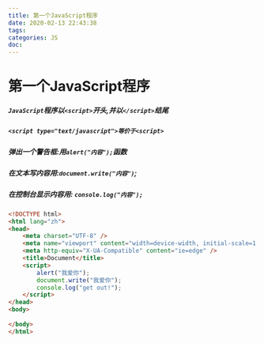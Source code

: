 ```yaml
---
title: 第一个JavaScript程序
date: 2020-02-13 22:43:38
tags:
categories: JS
doc:
---
```


# 第一个JavaScript程序

##### `JavaScript`程序以`<script>`开头,并以`</script>`结尾

##### `<script type="text/javascript">等价于<script>`

##### 弹出一个警告框:用`alert("内容");`函数

##### 在文本写内容用:`document.write("内容")`;

##### 在控制台显示内容用: `console.log("内容");`



```html
<!DOCTYPE html>
<html lang="zh">
<head>
	<meta charset="UTF-8" />
	<meta name="viewport" content="width=device-width, initial-scale=1.0" />
	<meta http-equiv="X-UA-Compatible" content="ie=edge" />
	<title>Document</title>
	<script>
		alert("我爱你");
		document.write("我爱你");
		console.log("get out!");
	</script>
</head>
<body>
	
</body>
</html>
```

